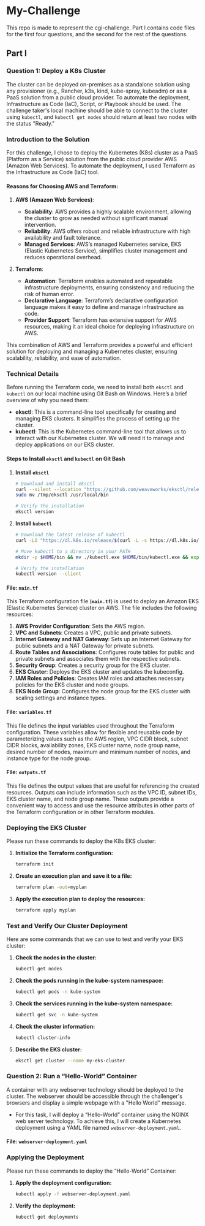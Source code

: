 # My-Challenge

This repo is made to represent the cgi-challenge. Part I contains code files for the first four questions, and the second for the rest of the questions.

## Part I

### Question 1: Deploy a K8s Cluster

The cluster can be deployed on-premises as a standalone solution using any provisioner (e.g., Rancher, k3s, kind, kube-spray, kubeadm) or as a PaaS solution from a public cloud provider. To automate the deployment, Infrastructure as Code (IaC), Script, or Playbook should be used. The challenge taker's local machine should be able to connect to the cluster using `kubectl`, and `kubectl get nodes` should return at least two nodes with the status "Ready."

### Introduction to the Solution

For this challenge, I chose to deploy the Kubernetes (K8s) cluster as a PaaS (Platform as a Service) solution from the public cloud provider AWS (Amazon Web Services). To automate the deployment, I used Terraform as the Infrastructure as Code (IaC) tool.

#### Reasons for Choosing AWS and Terraform:

1. **AWS (Amazon Web Services)**:
   - **Scalability**: AWS provides a highly scalable environment, allowing the cluster to grow as needed without significant manual intervention.
   - **Reliability**: AWS offers robust and reliable infrastructure with high availability and fault tolerance.
   - **Managed Services**: AWS’s managed Kubernetes service, EKS (Elastic Kubernetes Service), simplifies cluster management and reduces operational overhead.

2. **Terraform**:
   - **Automation**: Terraform enables automated and repeatable infrastructure deployments, ensuring consistency and reducing the risk of human error.
   - **Declarative Language**: Terraform’s declarative configuration language makes it easy to define and manage infrastructure as code.
   - **Provider Support**: Terraform has extensive support for AWS resources, making it an ideal choice for deploying infrastructure on AWS.

This combination of AWS and Terraform provides a powerful and efficient solution for deploying and managing a Kubernetes cluster, ensuring scalability, reliability, and ease of automation.

### Technical Details

Before running the Terraform code, we need to install both `eksctl` and `kubectl` on our local machine using Git Bash on Windows. Here’s a brief overview of why you need them:

- **eksctl**: This is a command-line tool specifically for creating and managing EKS clusters. It simplifies the process of setting up the cluster.
- **kubectl**: This is the Kubernetes command-line tool that allows us to interact with our Kubernetes cluster. We will need it to manage and deploy applications on our EKS cluster.

#### Steps to Install `eksctl` and `kubectl` on Git Bash

1. **Install `eksctl`**

    ```bash
    # Download and install eksctl
    curl --silent --location "https://github.com/weaveworks/eksctl/releases/download/latest_release/eksctl_$(uname -s)_amd64.tar.gz" | tar xz -C /tmp
    sudo mv /tmp/eksctl /usr/local/bin

    # Verify the installation
    eksctl version
    ```

2. **Install `kubectl`**

    ```bash
    # Download the latest release of kubectl
    curl -LO "https://dl.k8s.io/release/$(curl -L -s https://dl.k8s.io/release/stable.txt)/bin/windows/amd64/kubectl.exe"

    # Move kubectl to a directory in your PATH
    mkdir -p $HOME/bin && mv ./kubectl.exe $HOME/bin/kubectl.exe && export PATH=$PATH:$HOME/bin

    # Verify the installation
    kubectl version --client
    ```

#### File: **`main.tf`**

This Terraform configuration file (**`main.tf`**) is used to deploy an Amazon EKS (Elastic Kubernetes Service) cluster on AWS. The file includes the following resources:

1. **AWS Provider Configuration**: Sets the AWS region.
2. **VPC and Subnets**: Creates a VPC, public and private subnets.
3. **Internet Gateway and NAT Gateway**: Sets up an Internet Gateway for public subnets and a NAT Gateway for private subnets.
4. **Route Tables and Associations**: Configures route tables for public and private subnets and associates them with the respective subnets.
5. **Security Group**: Creates a security group for the EKS cluster.
6. **EKS Cluster**: Deploys the EKS cluster and updates the kubeconfig.
7. **IAM Roles and Policies**: Creates IAM roles and attaches necessary policies for the EKS cluster and node groups.
8. **EKS Node Group**: Configures the node group for the EKS cluster with scaling settings and instance types.

#### File: **`variables.tf`**

This file defines the input variables used throughout the Terraform configuration. These variables allow for flexible and reusable code by parameterizing values such as the AWS region, VPC CIDR block, subnet CIDR blocks, availability zones, EKS cluster name, node group name, desired number of nodes, maximum and minimum number of nodes, and instance type for the node group.

#### File: **`outputs.tf`**

This file defines the output values that are useful for referencing the created resources. Outputs can include information such as the VPC ID, subnet IDs, EKS cluster name, and node group name. These outputs provide a convenient way to access and use the resource attributes in other parts of the Terraform configuration or in other Terraform modules.


### Deploying the EKS Cluster

Please run these commands to deploy the K8s EKS cluster:

1. **Initialize the Terraform configuration:**
    ```bash
    terraform init
    ```

2. **Create an execution plan and save it to a file:**
    ```bash
    terraform plan -out=myplan
    ```

3. **Apply the execution plan to deploy the resources:**
    ```bash
    terraform apply myplan
    ```

### Test and Verify Our Cluster Deployment

Here are some commands that we can use to test and verify your EKS cluster:

1. **Check the nodes in the cluster:**
    ```bash
    kubectl get nodes
    ```

2. **Check the pods running in the kube-system namespace:**
    ```bash
    kubectl get pods -n kube-system
    ```

3. **Check the services running in the kube-system namespace:**
    ```bash
    kubectl get svc -n kube-system
    ```

4. **Check the cluster information:**
    ```bash
    kubectl cluster-info
    ```

5. **Describe the EKS cluster:**
    ```bash
    eksctl get cluster --name my-eks-cluster
    ```

### Question 2: Run a “Hello-World” Container

A container with any webserver technology should be deployed to the cluster. The webserver should be accessible through the challenger's browsers and display a simple webpage with a "Hello World" message.

- For this task, I will deploy a “Hello-World” container using the NGINX web server technology. To achieve this, I will create a Kubernetes deployment using a YAML file named `webserver-deployment.yaml`.

#### File: **`webserver-deployment.yaml`**

### Applying the Deployment

Please run these commands to deploy the “Hello-World” Container:

1. **Apply the deployment configuration:**
    ```bash
    kubectl apply -f webserver-deployment.yaml
    ```

2. **Verify the deployment:**
    ```bash
    kubectl get deployments
    ```


